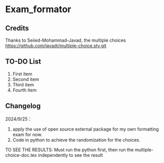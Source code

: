 # Exam_formator
## Credits
Thanks to Seiied-Mohammad-Javad, the multiple choices https://github.com/javadr/multiple-choice.sty.git 
## TO-DO List
1. First item
2. Second item
3. Third item
4. Fourth item

## Changelog
2024/9/25：
1. apply the use of open source external package for my own formatting exam for now. 
2. Code in python to achieve the randomization for the choices.

TO SEE THE RESULTS: Must run the python first, then run the multiple-choice-doc.tex independently to see the result
